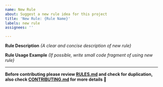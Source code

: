 ```yaml
---
name: New Rule
about: Suggest a new rule idea for this project
title: 'New Rule: {Rule Name}'
labels: new rule
assignees: ''

---
```


**Rule Description**
*{A clear and concise description of new rule}*

**Rule Usage Example**
*{If possible, write small code fragment of using new rule}*

----------------------------------------------------
**Before contributing please review [RULES.md](https://github.com/CSenshi/Validator/blob/master/RULES.md) and check for duplication, also check [CONTRIBUTING.md](https://github.com/CSenshi/Validator/blob/master/CONTRIBUTING.md) for more details :100:**
